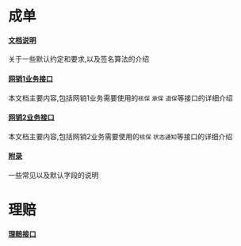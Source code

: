 # 成单

#### [文档说明](文档说明)

关于一些默认约定和要求,以及签名算法的介绍

#### [网销1业务接口](网销1业务接口)

本文档主要内容,包括网销1业务需要使用的`核保` `承保` `退保`等接口的详细介绍

#### [网销2业务接口](网销2业务接口)

本文档主要内容,包括网销2业务需要使用的`核保` `状态通知`等接口的详细介绍

#### [附录](附录)

一些常见以及默认字段的说明

# 理赔
#### [理赔接口](理赔接口)
